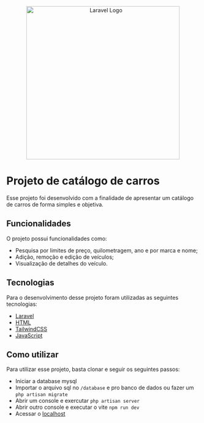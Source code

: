<p align="center"><a href="https://laravel.com" target="_blank"><img src="https://raw.githubusercontent.com/laravel/art/master/logo-lockup/5%20SVG/2%20CMYK/1%20Full%20Color/laravel-logolockup-cmyk-red.svg" width="400" alt="Laravel Logo"></a></p>



# Projeto de catálogo de carros

Esse projeto foi desenvolvido com a finalidade de apresentar um catálogo de carros de forma simples e objetiva.

## Funcionalidades

O projeto possui funcionalidades como:

- Pesquisa por limites de preço, quilometragem, ano e por marca e nome;
- Adição, remoção e edição de veículos;
- Visualização de detalhes do veículo.

## Tecnologias

Para o desenvolvimento desse projeto foram utilizadas as seguintes tecnologias:

- [Laravel](https://laravel.com/)
- [HTML](https://www.w3.org/TR/html52/)
- [TailwindCSS](https://tailwindcss.com/)
- [JavaScript](https://www.javascript.com/)

## Como utilizar

Para utilizar esse projeto, basta clonar e seguir os seguintes passos:
- Iniciar a database mysql
- Importar o arquivo sql no `/database` e pro banco de dados ou fazer um `php artisan migrate`
- Abrir um console e exercutar `php artisan server`
- Abrir outro console e executar o vite `npm run dev`
- Acessar o [localhost](http://localhost:8000/)


